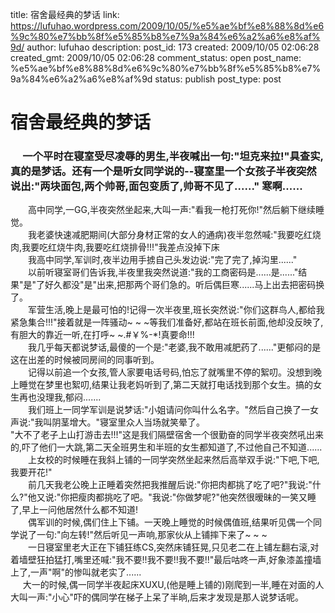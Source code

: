 title: 宿舍最经典的梦话
link: https://lufuhao.wordpress.com/2009/10/05/%e5%ae%bf%e8%88%8d%e6%9c%80%e7%bb%8f%e5%85%b8%e7%9a%84%e6%a2%a6%e8%af%9d/
author: lufuhao
description: 
post_id: 173
created: 2009/10/05 02:06:28
created_gmt: 2009/10/05 02:06:28
comment_status: open
post_name: %e5%ae%bf%e8%88%8d%e6%9c%80%e7%bb%8f%e5%85%b8%e7%9a%84%e6%a2%a6%e8%af%9d
status: publish
post_type: post

# 宿舍最经典的梦话

###      一个平时在寝室受尽凌辱的男生,半夜喊出一句:"坦克来拉!"具查实,真的是梦话。还有一个是听女同学说的--寝室里一个女孩子半夜突然说出:"两块面包,两个帅哥,面包变质了,帅哥不见了......" 寒啊......  
　　高中同学,一GG,半夜突然坐起来,大叫一声:"看我一枪打死你!"然后躺下继续睡觉。  
　　我老婆快速减肥期间(大部分身材正常的女人的通病)夜半忽然喊:"我要吃红烧肉,我要吃红烧牛肉,我要吃红烧排骨!!!"我差点没掉下床  
　　我高中同学,军训时,夜半边用手掳自己头发边说:"完了完了,掉沟里......"  
　　以前听寝室哥们告诉我,半夜里我突然说道:"我的工商密码是......是......"结果"是"了好久都没"是"出来,把那两个哥们急的。听后偶巨寒......马上出去把密码换了。  
　　军营生活,晚上是最可怕的!记得一次半夜里,班长突然说:"你们这群鸟人,都给我紧急集合!!!"接着就是一阵骚动~ ~ ~等我们准备好,都站在班长前面,他却没反映了,有胆大的靠近一听,在打呼~ ~.#￥%-*!真要命!!!  
　　我几乎每天都说梦话,最傻的一个是:"老婆,我不敢用减肥药了......"更郁闷的是这在出差的时候被同房间的同事听到。  
　　记得以前追一个女孩,管人家要电话号码,怕忘了就嘴里不停的絮叨。没想到晚上睡觉在梦里也絮叨,结果让我老妈听到了,第二天就打电话找到那个女生。搞的女生再也没理我,郁闷.......  
　　我们班上一同学军训是说梦话:"小姐请问你叫什么名字。"然后自己换了一女声说:"我叫阴茎增大。"寝室里众人当场就笑晕了。  
"大不了老子上山打游击去!!!"这是我们隔壁宿舍一个很勤奋的同学半夜突然吼出来的,吓了他们一大跳,第二天全班男生和半班的女生都知道了,不过他自己不知道......  
　　上女校的时候睡在我斜上铺的一同学突然坐起来然后高举双手说:"下吧,下吧,我要开花!"  
　　前几天我老公晚上正睡着突然把我推醒后说:"你把肉都挑了吃了吧?"我说:"什么?"他又说:"你把瘦肉都挑吃了吧。"我说:"你做梦呢?"他突然很暧昧的一笑又睡了,早上一问他居然什么都不知道!  
　　偶军训的时候,偶们住上下铺。一天晚上睡觉的时候偶值班,结果听见偶一个同学说了一句:"向左转!"然后听见一声响,那家伙从上铺摔下来了~ ~ ~  
　　一日寝室里老大正在下铺狂练CS,突然床铺狂晃,只见老二在上铺左翻右滚,对着墙壁狂拍猛打,嘴里还喊:"我不要!!我不要!!我不要!!"最后咕咚一声,好象漆盖撞墙上了,一声"啊"的惨叫就老实了......  
     大一的时候,偶一同学半夜起床XUXU,(他是睡上铺的)刚爬到一半,睡在对面的人大叫一声:"小心"吓的偶同学在梯子上呆了半晌,后来才发现是那人说梦话呢。